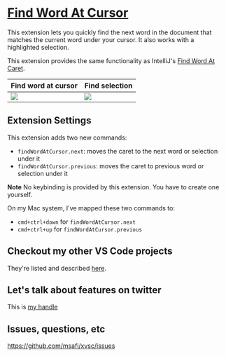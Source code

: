 # [Find Word At Cursor](https://marketplace.visualstudio.com/items?itemName=mksafi.find-word-at-cursor)

This extension lets you quickly find the next word in the document that matches the current word under your cursor. It also works with a highlighted selection.

This extension provides the same functionality as IntelliJ's [Find Word At Caret](https://www.jetbrains.com/help/idea/finding-word-at-caret.html).

|Find word at cursor|Find selection|
|---|---|
|![](https://raw.githubusercontent.com/msafi/xvsc/master/findWordAtCursor/demoFiles/wordDemo.gif)|![](https://raw.githubusercontent.com/msafi/xvsc/master/findWordAtCursor/demoFiles/selectionDemo.gif)|

## Extension Settings

This extension adds two new commands:

* `findWordAtCursor.next`: moves the caret to the next word or selection under it
* `findWordAtCursor.previous`: moves the caret to previous word or selection under it

**Note** No keybinding is provided by this extension. You have to create one yourself.

On my Mac system, I've mapped these two commands to:

* `cmd+ctrl+down` for `findWordAtCursor.next`
* `cmd+ctrl+up` for `findWordAtCursor.previous`

## Checkout my other VS Code projects

They're listed and described [here](https://github.com/msafi/xvsc#projects-in-this-repo).

## Let's talk about features on twitter

This is [my handle](https://twitter.com/msafi)

## Issues, questions, etc

https://github.com/msafi/xvsc/issues
